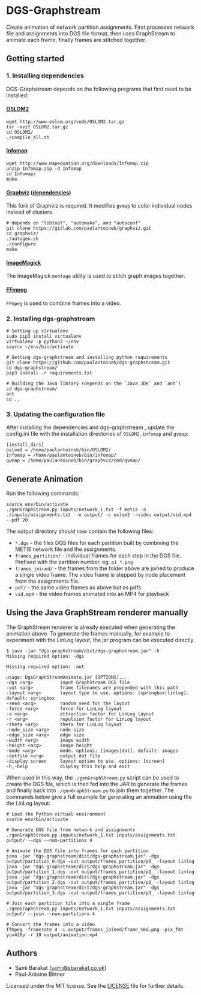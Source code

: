 # DGS-Graphstream

Create animation of network partition assignments. First processes network file and assignments into DGS file format, then uses GraphStream to animate each frame, finally frames are stitched together.

## Getting started

### 1. Installing dependencies

DGS-Graphstream depends on the following programs that first need to be installed:

#### [OSLOM2](http://www.oslom.org/software.htm)

```shell
wget http://www.oslom.org/code/OSLOM2.tar.gz
tar -xvzf OSLOM2.tar.gz
cd OSLOM2/
./compile_all.sh
```

#### [Infomap](http://www.mapequation.org/code.html#Linux)

```shell
wget http://www.mapequation.org/downloads/Infomap.zip
unzip Infomap.zip -d Infomap
cd Infomap/
make
```

#### [Graphviz](https://gitlab.com/paulantoineb/graphviz) ([dependencies](https://graphviz.gitlab.io/_pages/Download/Download_source.html))

This fork of Graphviz is required. It modifies `gvmap` to color individual nodes instead of clusters.

```shell
# depends on "libtool", "automake", and "autoconf"
git clone https://gitlab.com/paulantoineb/graphviz.git
cd graphviz/
./autogen.sh
./configure
make
```

#### [ImageMagick](https://www.imagemagick.org/script/install-source.php#unix)

The ImageMagick `montage` utility is used to stitch graph images together.

#### [FFmpeg](https://www.ffmpeg.org/download.html)

`FFmpeg` is used to combine frames into a video.

### 2. Installing dgs-graphstream    

```shell
# Setting up virtualenv
sudo pip3 install virtualenv
virtualenv -p python3 ~/env
source ~/env/bin/activate

# Getting dgs-graphstream and installing python requirements
git clone https://github.com/paulantoineb/dgs-graphstream.git
cd dgs-graphstream/
pip3 install -r requirements.txt

# Building the Java library (depends on the `Java JDK` and `ant`)
cd dgs-graphstream/
ant
cd ..
```

### 3. Updating the configuration file

After installing the dependencies and dgs-graphstream , update the config.ini file with the installation directories of `OSLOM2`, `infomap` and `gvmap`:
```
[install_dirs]
oslom2 = /home/paulantoineb/bin/OSLOM2/
infomap = /home/paulantoineb/bin/infomap/
gvmap = /home/paulantoineb/bin/graphviz/cmd/gvmap/
```

## Generate Animation

Run the following commands:
```shell
source env/bin/activate
./genGraphStream.py inputs/network_1.txt -f metis -a ./inputs/assignments.txt  -o output/ -c oslom2 --video output/vid.mp4 --pdf 20  
```

The output directory should now contain the following files:
* `*.dgs` - the files DGS files for each partition built by combining the METIS network file and the assignments.
* `frames_partition/` - individual frames for each step in the DGS file. Prefixed with the partition number, eg. `p1_*.png`
* `frames_joined/` - the frames from the folder above are joined to produce a single video frame. The video frame is stepped by node placement from the assignments file.
* `pdf/` - the same video frames as above but as pdfs
* `vid.mp4` - the video frames animated into an MP4 for playback

## Using the Java GraphStream renderer manually

The GraphStream renderer is already executed when generating the animation above. To generate the frames manually,
for example to experiment with the LinLog layout, the jar program can be executed directly.

```
$ java -jar "dgs-graphstream/dist/dgs-graphstream.jar" -h
Missing required option: -dgs

Missing required option: -out

usage: DgsGraphStreamAnimate.jar [OPTIONS]...
-dgs <arg>          input GraphStream DGS file
-out <arg>          frame filenames are prepended with this path
-layout <arg>       layout type to use. options: [springbox|linlog]. default: springbox
-seed <arg>         random seed for the layout
-force <arg>        force for LinLog layout
-a <arg>            attraction factor for LinLog layout
-r <arg>            repulsion factor for LinLog layout
-theta <arg>        theta for LinLog layout
-node_size <arg>    node size
-edge_size <arg>    edge size
-width <arg>        image width
-height <arg>       image height
-mode <arg>         mode. options: [images|dot]. default: images
-dotfile <arg>      output dot file
-display screen     layout option to use. options: [screen]
-h,-help            display this help and exit
```

When used in this way, the `./genGraphStream.py` script can be used to create the DGS file, which is then fed into
the JAR to generate the frames and finally back into `./genGraphStream.py` to join them together. The commands
below give a full example for generating an animation using the the LinLog layout:

```shell
# Load the Python virtual environment
source env/bin/activate

# Generate DGS file from network and assignments
./genGraphStream.py inputs/network_1.txt inputs/assignments.txt output/ --dgs --num-partitions 4

# Animate the DGS file into frames for each partition
java -jar "dgs-graphstream/dist/dgs-graphstream.jar" -dgs output/partition_0.dgs -out output/frames_partition/p0_ -layout linlog
java -jar "dgs-graphstream/dist/dgs-graphstream.jar" -dgs output/partition_1.dgs -out output/frames_partition/p1_ -layout linlog
java -jar "dgs-graphstream/dist/dgs-graphstream.jar" -dgs output/partition_2.dgs -out output/frames_partition/p2_ -layout linlog
java -jar "dgs-graphstream/dist/dgs-graphstream.jar" -dgs output/partition_3.dgs -out output/frames_partition/p3_ -layout linlog

# Join each partition tile into a single frame
./genGraphStream.py inputs/network_1.txt inputs/assignments.txt output/ --join --num-partitions 4

# Convert the frames into a video
ffmpeg -framerate 4 -i output/frames_joined/frame_%6d.png -pix_fmt yuv420p -r 10 output/animation.mp4
```

## Authors

* Sami Barakat (<sami@sbarakat.co.uk>)
* Paul-Antoine Bittner

Licensed under the MIT license. See the [LICENSE](https://github.com/sbarakat/dgs-graphstream/blob/master/LICENSE) file for further details.
